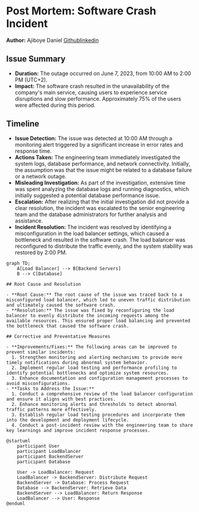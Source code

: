 # Post Mortem: Software Crash Incident

**Author:** Ajiboye Daniel [Github](https://github.com/Blackart-glitch)[linkedin](https://www.linkedin.com/in/daniel-boy%C3%A9-58366a1b4/)

## Issue Summary

- **Duration:** The outage occurred on June 7, 2023, from 10:00 AM to 2:00 PM (UTC+2).
- **Impact:** The software crash resulted in the unavailability of the company's main service, causing users to experience service disruptions and slow performance. Approximately 75% of the users were affected during this period.

## Timeline

- **Issue Detection:** The issue was detected at 10:00 AM through a monitoring alert triggered by a significant increase in error rates and response time.
- **Actions Taken:** The engineering team immediately investigated the system logs, database performance, and network connectivity. Initially, the assumption was that the issue might be related to a database failure or a network outage.
- **Misleading Investigation:** As part of the investigation, extensive time was spent analyzing the database logs and running diagnostics, which initially suggested a potential database performance issue.
- **Escalation:** After realizing that the initial investigation did not provide a clear resolution, the incident was escalated to the senior engineering team and the database administrators for further analysis and assistance.
- **Incident Resolution:** The incident was resolved by identifying a misconfiguration in the load balancer settings, which caused a bottleneck and resulted in the software crash. The load balancer was reconfigured to distribute the traffic evenly, and the system stability was restored by 2:00 PM.

```mermaid
graph TD;
    A[Load Balancer] --> B[Backend Servers]
    B --> C[Database]
    
## Root Cause and Resolution

- **Root Cause:** The root cause of the issue was traced back to a misconfigured load balancer, which led to uneven traffic distribution and ultimately caused the software crash.
- **Resolution:** The issue was fixed by reconfiguring the load balancer to evenly distribute the incoming requests among the available resources. This ensured proper load balancing and prevented the bottleneck that caused the software crash.

## Corrective and Preventative Measures

- **Improvements/Fixes:** The following areas can be improved to prevent similar incidents:
  1. Strengthen monitoring and alerting mechanisms to provide more timely notifications during abnormal system behavior.
  2. Implement regular load testing and performance profiling to identify potential bottlenecks and optimize system resources.
  3. Enhance documentation and configuration management processes to avoid misconfigurations.
- **Tasks to Address the Issue:**
  1. Conduct a comprehensive review of the load balancer configuration and ensure it aligns with best practices.
  2. Enhance monitoring alerts and thresholds to detect abnormal traffic patterns more effectively.
  3. Establish regular load testing procedures and incorporate them into the development and deployment lifecycle.
  4. Conduct a post-incident review with the engineering team to share key learnings and improve incident response processes.

@startuml
    participant User
    participant LoadBalancer
    participant BackendServer
    participant Database

    User -> LoadBalancer: Request
    LoadBalancer -> BackendServer: Distribute Request
    BackendServer -> Database: Process Request
    Database --> BackendServer: Retrieve Data
    BackendServer --> LoadBalancer: Return Response
    LoadBalancer --> User: Response
@enduml
